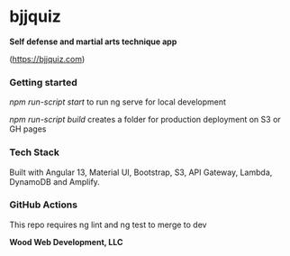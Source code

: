 # bjjquiz

**Self defense and martial arts technique app**

(https://bjjquiz.com)

### Getting started

_npm run-script start_ to run ng serve for local development

_npm run-script build_ creates a folder for production deployment on S3 or GH pages

### Tech Stack

Built with Angular 13, Material UI, Bootstrap, S3, API Gateway, Lambda, DynamoDB and Amplify.

### GitHub Actions

This repo requires ng lint and ng test to merge to dev

**Wood Web Development, LLC**
